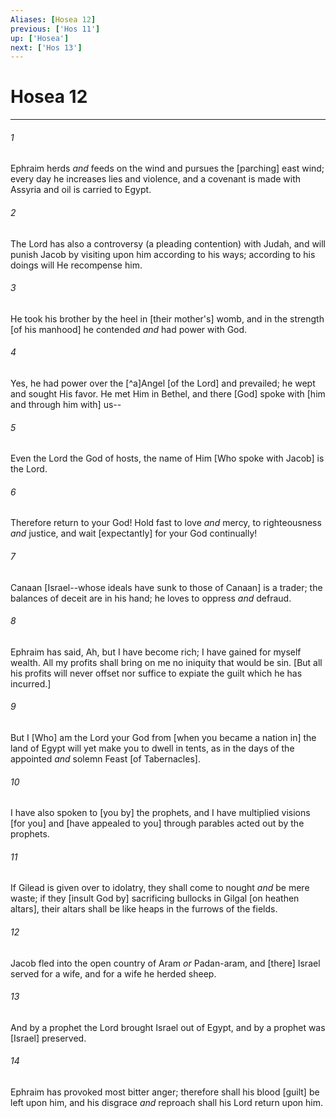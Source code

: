 ```yaml
---
Aliases: [Hosea 12]
previous: ['Hos 11']
up: ['Hosea']
next: ['Hos 13']
---
```

# Hosea 12

***














###### 1 






Ephraim herds _and_ feeds on the wind and pursues the [parching] east wind; every day he increases lies and violence, and a covenant is made with Assyria and oil is carried to Egypt. 













###### 2 






The Lord has also a controversy (a pleading contention) with Judah, and will punish Jacob by visiting upon him according to his ways; according to his doings will He recompense him. 













###### 3 






He took his brother by the heel in [their mother's] womb, and in the strength [of his manhood] he contended _and_ had power with God. 













###### 4 






Yes, he had power over the [^a]Angel [of the Lord] and prevailed; he wept and sought His favor. He met Him in Bethel, and there [God] spoke with [him and through him with] us-- 













###### 5 






Even the Lord the God of hosts, the name of Him [Who spoke with Jacob] is the Lord. 













###### 6 






Therefore return to your God! Hold fast to love _and_ mercy, to righteousness _and_ justice, and wait [expectantly] for your God continually! 













###### 7 






Canaan [Israel--whose ideals have sunk to those of Canaan] is a trader; the balances of deceit are in his hand; he loves to oppress _and_ defraud. 













###### 8 






Ephraim has said, Ah, but I have become rich; I have gained for myself wealth. All my profits shall bring on me no iniquity that would be sin. [But all his profits will never offset nor suffice to expiate the guilt which he has incurred.] 













###### 9 






But I [Who] am the Lord your God from [when you became a nation in] the land of Egypt will yet make you to dwell in tents, as in the days of the appointed _and_ solemn Feast [of Tabernacles]. 













###### 10 






I have also spoken to [you by] the prophets, and I have multiplied visions [for you] and [have appealed to you] through parables acted out by the prophets. 













###### 11 






If Gilead is given over to idolatry, they shall come to nought _and_ be mere waste; if they [insult God by] sacrificing bullocks in Gilgal [on heathen altars], their altars shall be like heaps in the furrows of the fields. 













###### 12 






Jacob fled into the open country of Aram _or_ Padan-aram, and [there] Israel served for a wife, and for a wife he herded sheep. 













###### 13 






And by a prophet the Lord brought Israel out of Egypt, and by a prophet was [Israel] preserved. 













###### 14 






Ephraim has provoked most bitter anger; therefore shall his blood [guilt] be left upon him, and his disgrace _and_ reproach shall his Lord return upon him.
